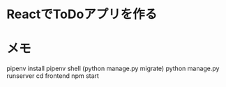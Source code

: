 # ReactでToDoアプリを作る

# メモ
pipenv install
pipenv shell
(python manage.py migrate)
python manage.py runserver
cd frontend
npm start

